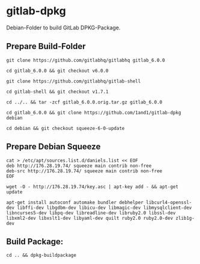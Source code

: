 # gitlab-dpkg
Debian-Folder to build GitLab DPKG-Package.

## Prepare Build-Folder

    git clone https://github.com/gitlabhq/gitlabhq gitlab_6.0.0

    cd gitlab_6.0.0 && git checkout v6.0.0

    git clone https://github.com/gitlabhq/gitlab-shell

    cd gitlab-shell && git checkout v1.7.1

    cd ../.. && tar -zcf gitlab_6.0.0.orig.tar.gz gitlab_6.0.0

    cd gitlab_6.0.0 && git clone https://github.com/1and1/gitlab-dpkg debian

    cd debian && git checkout squeeze-6-0-update

## Prepare Debian Squeeze

    cat > /etc/apt/sources.list.d/daniels.list << EOF
    deb http://176.28.19.74/ squeeze main contrib non-free
    deb-src http://176.28.19.74/ squeeze main contrib non-free
    EOF

    wget -O - http://176.28.19.74/key.asc | apt-key add - && apt-get update

    apt-get install autoconf automake bundler debhelper libcurl4-openssl-dev libffi-dev libgdbm-dev libicu-dev libmagic-dev libmysqlclient-dev libncurses5-dev libpq-dev libreadline-dev libruby2.0 libssl-dev libxml2-dev libxslt1-dev libyaml-dev quilt ruby2.0 ruby2.0-dev zlib1g-dev

## Build Package:

    cd .. && dpkg-buildpackage
